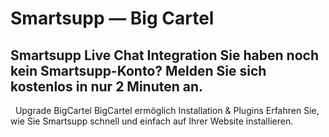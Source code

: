 # Smartsupp — Big Cartel
## Smartsupp Live Chat Integration Sie haben noch kein Smartsupp-Konto? Melden Sie sich kostenlos in nur 2 Minuten an.
  Upgrade BigCartel BigCartel ermöglich
Installation & Plugins 
Erfahren Sie, wie Sie Smartsupp schnell und einfach auf Ihrer Website installieren.

